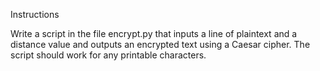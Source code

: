 Instructions 

Write a script in the file encrypt.py that inputs a line of plaintext 
and a distance value and outputs an encrypted text using a Caesar cipher. 
The script should work for any printable characters. 
